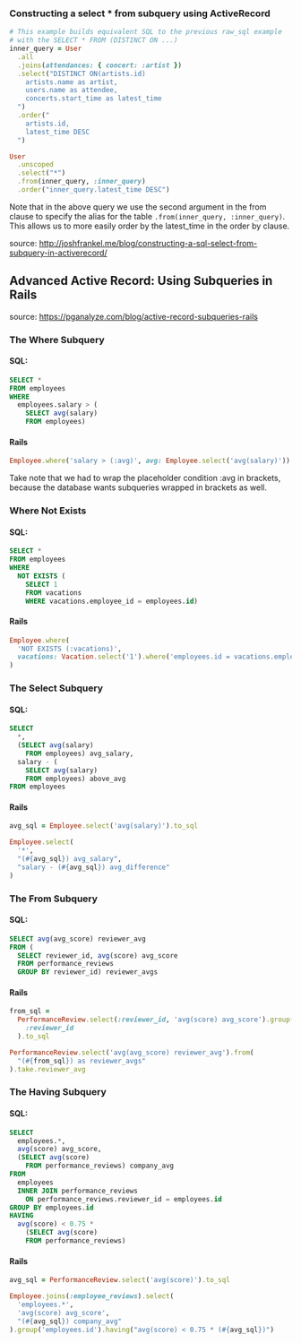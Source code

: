 ### Constructing a select * from subquery using ActiveRecord
```ruby
# This example builds equivalent SQL to the previous raw_sql example 
# with the SELECT * FROM (DISTINCT ON ...)
inner_query = User
  .all
  .joins(attendances: { concert: :artist })
  .select("DISTINCT ON(artists.id)
    artists.name as artist,
    users.name as attendee,
    concerts.start_time as latest_time
  ")
  .order("
    artists.id, 
    latest_time DESC
  ")

User
  .unscoped
  .select("*")
  .from(inner_query, :inner_query)
  .order("inner_query.latest_time DESC")
  ```
Note that in the above query we use the second argument in the from clause to 
specify the alias for the table ```.from(inner_query, :inner_query)```. 
This allows us to more easily order by the latest_time in the order by clause.

source: http://joshfrankel.me/blog/constructing-a-sql-select-from-subquery-in-activerecord/

## Advanced Active Record: Using Subqueries in Rails
source: https://pganalyze.com/blog/active-record-subqueries-rails

### The Where Subquery
#### SQL:
```sql
SELECT *
FROM employees
WHERE
  employees.salary > (
    SELECT avg(salary)
    FROM employees)
```
#### Rails
```ruby
Employee.where('salary > (:avg)', avg: Employee.select('avg(salary)'))
```
Take note that we had to wrap the placeholder condition :avg in brackets, because the database wants subqueries wrapped in brackets as well.

### Where Not Exists
#### SQL:
```sql
SELECT *
FROM employees
WHERE
  NOT EXISTS (
    SELECT 1
    FROM vacations
    WHERE vacations.employee_id = employees.id)
```
#### Rails
```ruby
Employee.where(
  'NOT EXISTS (:vacations)',
  vacations: Vacation.select('1').where('employees.id = vacations.employee_id')
)
```

### The Select Subquery
#### SQL:
```sql
SELECT
  *,
  (SELECT avg(salary)
    FROM employees) avg_salary,
  salary - (
    SELECT avg(salary)
    FROM employees) above_avg
FROM employees
```
#### Rails
```ruby
avg_sql = Employee.select('avg(salary)').to_sql

Employee.select(
  '*',
  "(#{avg_sql}) avg_salary",
  "salary - (#{avg_sql}) avg_difference"
)
```

### The From Subquery
#### SQL:
```sql
SELECT avg(avg_score) reviewer_avg
FROM (
  SELECT reviewer_id, avg(score) avg_score
  FROM performance_reviews
  GROUP BY reviewer_id) reviewer_avgs
```
#### Rails
```ruby
from_sql =
  PerformanceReview.select(:reviewer_id, 'avg(score) avg_score').group(
    :reviewer_id
  ).to_sql

PerformanceReview.select('avg(avg_score) reviewer_avg').from(
  "(#{from_sql}) as reviewer_avgs"
).take.reviewer_avg
```

### The Having Subquery
#### SQL:
```sql
SELECT
  employees.*,
  avg(score) avg_score,
  (SELECT avg(score)
    FROM performance_reviews) company_avg
FROM
  employees
  INNER JOIN performance_reviews
    ON performance_reviews.reviewer_id = employees.id
GROUP BY employees.id
HAVING
  avg(score) < 0.75 *
    (SELECT avg(score)
    FROM performance_reviews)
```
#### Rails
```ruby
avg_sql = PerformanceReview.select('avg(score)').to_sql

Employee.joins(:employee_reviews).select(
  'employees.*',
  'avg(score) avg_score',
  "(#{avg_sql}) company_avg"
).group('employees.id').having("avg(score) < 0.75 * (#{avg_sql})")
```
